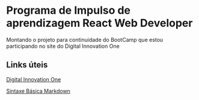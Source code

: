 # Programa de Impulso de aprendizagem React Web Developer
Montando o projeto para continuidade do BootCamp que estou participando no site do Digital Innovation One

## Links úteis
[Digital Innovation One](https://web.digitalinnovation.one/track/impulso-react-web-developer?tab=path)

[Sintaxe Básica Markdown](https://www.markdownguide.org/basic-syntax/)
